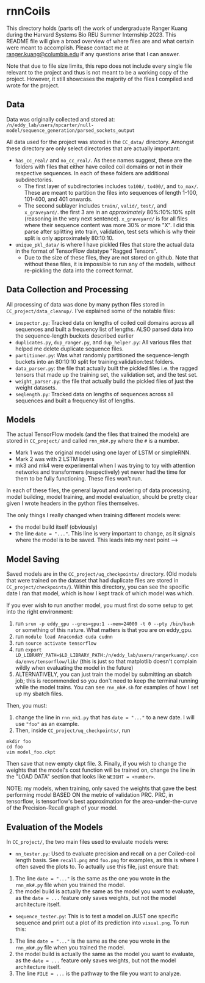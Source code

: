 # rnnCoils
This directory holds (parts of) the work of undergraduate Ranger Kuang during the Harvard Systems Bio REU Summer Internship 2023. This README file will give a broad overview of where files are and what certain were meant to accomplish. Please contact me at ranger.kuang@columbia.edu if any questions arise that I can answer. 

Note that due to file size limits, this repo does not include every single file relevant to the project and thus is not meant to be a working copy of the project. However, it still showcases the majority of the files I compiled and wrote for the project.

## Data 
Data was originally collected and stored at: 
`/n/eddy_lab/users/npcarter/null-model/sequence_generation/parsed_sockets_output`

All data used for the project was stored in the `CC_data/` directory. Amongst these directory are only select directories that are actually important: 
* `has_cc_real/` and `no_cc_real/`. As these names suggest, these are the folders with files that either have coiled coil domains or not in their respective sequences. In each of these folders are additional subdirectories. 
    * The first layer of subdirectories includes `to100/`, `to400/`, and `to_max/`. These are meant to partition the files into sequences of length 1-100, 101-400, and 401 onwards.
    * The second sublayer includes `train/`, `valid/`, `test/`, and `x_graveyard/`. the first 3 are in an _approximately_ 80%:10%:10% split (reasoning in the very next sentence). `x_graveyard/` is for all files where their sequence content was more 30% or more "X". I did this parse after splitting into train, validation, test sets which is why their split is only approximately 80:10:10. 
* `unique_pkl_data/` is where I have pickled files that store the actual data in the format of TensorFlow datatype "Ragged Tensors". 
    * Due to the size of these files, they are not stored on github. Note that without these files, it is impossible to run any of the models, without re-pickling the data into the correct format.

## Data Collection and Processing
All processing of data was done by many python files stored in  `CC_project/data_cleanup/`. I've explained some of the notable files:
* `inspector.py`: Tracked data on lengths of coiled coil domains across all sequences and built a frequency list of lengths. ALSO parsed data into the sequence-length buckets described earlier
* `duplicates.py`, `dup_ranger.py`, and `dup_helper.py`: All various files that helped me delete duplicate sequence files. 
* `partitioner.py`: Was what randomly partitioned the sequence-length buckets into an 80:10:10 split for training:validation:test folders.   
* `data_parser.py`: the file that actually built the pickled files i.e. the ragged tensors that made up the training set, the validation set, and the test set. 
* `weight_parser.py`: the file that actually build the pickled files of just the weight datasets. 
* `seqlength.py`: Tracked data on lengths of sequences across all sequences and built a frequency list of lengths. 

## Models
The actual TensorFlow models (and the files that trained the models) are stored in `CC_project/` and called `rnn_mk#.py` where the `#` is a number. 
* Mark 1 was the original model using one layer of LSTM or simpleRNN.  
* Mark 2 was with 2 LSTM layers 
* mk3 and mk4 were experimental when I was trying to toy with attention networks and transformers (respectively) yet never had the time for them to be fully functioning. These files won't run. 

In each of these files, the general layout and ordering of data processing, model building, model training, and model evaluation, should be pretty clear given I wrote headers in the python files themselves. 

The only things I really changed when training different models were:
* the model build itself (obviously)
* the line `date = "..."`. This line is very important to change, as it signals where the model is to be saved. This leads into my next point --> 
## Model Saving 
Saved models are in the `CC_project/uq_checkpoints/` directory. (Old models that were trained on the dataset that had duplicate files are stored in `CC_project/checkpoints/`). Within this directory, you can see the specific date I ran that model, which is how I kept track of which model was which. 

If you ever wish to run another model, you must first do some setup to get into the right environment: 
1. run `srun -p eddy_gpu --gres=gpu:1 --mem=24000 -t 0 --pty /bin/bash` or something of this nature. What matters is that you are on eddy_gpu.
2. run `module load Anaconda3 cuda cudnn`
3. run `source activate tensorflow`
4. run `export LD_LIBRARY_PATH=$LD_LIBRARY_PATH:/n/eddy_lab/users/rangerkuang/.conda/envs/tensorflow/lib/` (this is just so that matplotlib doesn't complain wildly when evaluating the model in the future)
5. ALTERNATIVELY, you can just train the model by submitting an sbatch job; this is recommended so you don't need to keep the terminal running while the model trains. You can see `rnn_mk#.sh` for examples of how I set up my sbatch files. 


Then, you must: 
1. change the line in `rnn_mk1.py` that has `date = "..."` to a new date. I will use `"foo"` as an example. 
2. Then, inside `CC_project/uq_checkpoints/`, run 
```
mkdir foo
cd foo
vim model_foo.ckpt
``` 
Then save that new empty ckpt file.
3. Finally, if you wish to change the weights that the model's cost function will be trained on, change the line in the "LOAD DATA" section that looks like `WEIGHT = <number>`. 

NOTE: my models, when training, only saved the weights that gave the best performing model BASED ON the metric of validation PRC. PRC, in tensorflow, is tensorflow's best approximation for the area-under-the-curve of the Precision-Recall graph of your model. 

## Evaluation of the Models 
In `CC_project/`, the two main files used to evaluate models were:
* `nn_tester.py`: Used to evaluate precision and recall on a per Coiled-coil length basis. See `recall.png` and `foo.png` for examples, as this is where I often saved the plots to. To actually use this file, just ensure that:
1. The line `date = "..."` is the same as the one you wrote in the `rnn_mk#.py` file when you trained the model. 
2. the model build is actually the same as the model you want to evaluate, as the `date = ...` feature only saves weights, but not the model architecture itself. 
* `sequence_tester.py`: This is to test a model on JUST one specific sequence and print out a plot of its prediction into `visual.png`. To run this: 
1. The line `date = "..."` is the same as the one you wrote in the `rnn_mk#.py` file when you trained the model. 
2. the model build is actually the same as the model you want to evaluate, as the `date = ...` feature only saves weights, but not the model architecture itself. 
3. The line `FILE = ...` is the pathway to the file you want to analyze.  
